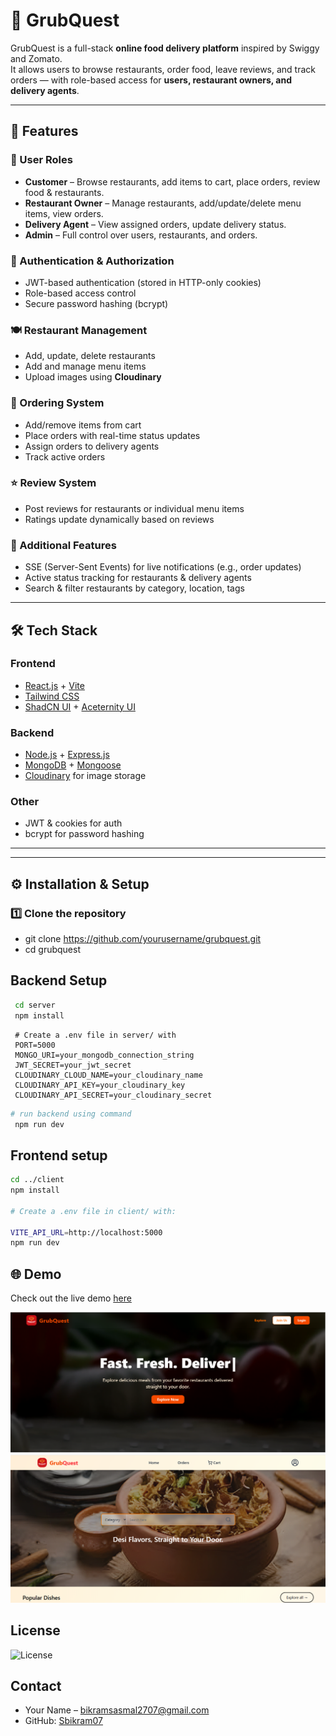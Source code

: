 # 🍔 GrubQuest

GrubQuest is a full-stack **online food delivery platform** inspired by Swiggy and Zomato.  
It allows users to browse restaurants, order food, leave reviews, and track orders — with role-based access for **users, restaurant owners, and delivery agents**.

---

## 🚀 Features

### 👥 User Roles
- **Customer** – Browse restaurants, add items to cart, place orders, review food & restaurants.
- **Restaurant Owner** – Manage restaurants, add/update/delete menu items, view orders.
- **Delivery Agent** – View assigned orders, update delivery status.
- **Admin** – Full control over users, restaurants, and orders.

### 🔐 Authentication & Authorization
- JWT-based authentication (stored in HTTP-only cookies)
- Role-based access control
- Secure password hashing (bcrypt)

### 🍽 Restaurant Management
- Add, update, delete restaurants
- Add and manage menu items
- Upload images using **Cloudinary**

### 🛒 Ordering System
- Add/remove items from cart
- Place orders with real-time status updates
- Assign orders to delivery agents
- Track active orders

### ⭐ Review System
- Post reviews for restaurants or individual menu items
- Ratings update dynamically based on reviews

### 📡 Additional Features
- SSE (Server-Sent Events) for live notifications (e.g., order updates)
- Active status tracking for restaurants & delivery agents
- Search & filter restaurants by category, location, tags

---

## 🛠 Tech Stack

### **Frontend**
- [React.js](https://reactjs.org/) + [Vite](https://vitejs.dev/)
- [Tailwind CSS](https://tailwindcss.com/)
- [ShadCN UI](https://ui.shadcn.com/) + [Aceternity UI](https://aceternity.com/)

### **Backend**
- [Node.js](https://nodejs.org/) + [Express.js](https://expressjs.com/)
- [MongoDB](https://www.mongodb.com/) + [Mongoose](https://mongoosejs.com/)
- [Cloudinary](https://cloudinary.com/) for image storage

### **Other**
- JWT & cookies for auth
- bcrypt for password hashing


---




---

## ⚙️ Installation & Setup

### 1️⃣ Clone the repository

- git clone https://github.com/yourusername/grubquest.git
- cd grubquest

## Backend Setup
```bash
 cd server
 npm install
```
```env
 # Create a .env file in server/ with  
 PORT=5000
 MONGO_URI=your_mongodb_connection_string
 JWT_SECRET=your_jwt_secret
 CLOUDINARY_CLOUD_NAME=your_cloudinary_name
 CLOUDINARY_API_KEY=your_cloudinary_key
 CLOUDINARY_API_SECRET=your_cloudinary_secret
```
```bash
# run backend using command 
 npm run dev
```
## Frontend setup 
```bash
cd ../client
npm install

# Create a .env file in client/ with:

VITE_API_URL=http://localhost:5000
npm run dev
```
## 🌐 Demo
Check out the live demo [here](https://grubquest.vercel.app/)

![Home Page](./preview/Screenshot%202025-08-16%20172403.png)
![Restaurant Page](./preview/Screenshot%202025-08-16%20172443.png)

## License 
![License](https://img.shields.io/badge/license-MIT-green)




## Contact
- Your Name – bikramsasmal2707@gmail.com
- GitHub: [Sbikram07](https://github.com/Sbikram07)

